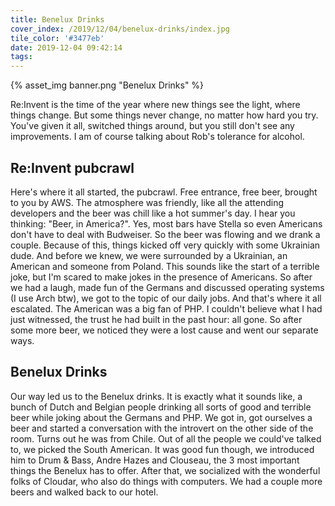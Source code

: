 ```yaml
---
title: Benelux Drinks
cover_index: /2019/12/04/benelux-drinks/index.jpg
tile_color: '#3477eb'
date: 2019-12-04 09:42:14
tags:
---
```

{% asset_img banner.png "Benelux Drinks" %}

Re:Invent is the time of the year where new things see the light, where things change. But some things never change, no matter how hard you try. You've given it all, switched things around, but you still don't see any improvements. I am of course talking about Rob's tolerance for alcohol.

## Re:Invent pubcrawl
Here's where it all started, the pubcrawl. Free entrance, free beer, brought to you by AWS. The atmosphere was friendly, like all the attending developers and the beer was chill like a hot summer's day. I hear you thinking: "Beer, in America?". Yes, most bars have Stella so even Americans don't have to deal with Budweiser. So the beer was flowing and we drank a couple. Because of this, things kicked off very quickly with some Ukrainian dude. And before we knew, we were surrounded by a Ukrainian, an American and someone from Poland. This sounds like the start of a terrible joke, but I'm scared to make jokes in the presence of Americans. So after we had a laugh, made fun of the Germans and discussed operating systems (I use Arch btw), we got to the topic of our daily jobs. And that's where it all escalated. The American was a big fan of PHP. I couldn't believe what I had just witnessed, the trust he had built in the past hour: all gone. So after some more beer, we noticed they were a lost cause and went our separate ways.

## Benelux Drinks
Our way led us to the Benelux drinks. It is exactly what it sounds like, a bunch of Dutch and Belgian people drinking all sorts of good and terrible beer while joking about the Germans and PHP. We got in, got ourselves a beer and started a conversation with the introvert on the other side of the room. Turns out he was from Chile. Out of all the people we could've talked to, we picked the South American. It was good fun though, we introduced him to Drum & Bass, Andre Hazes and Clouseau, the 3 most important things the Benelux has to offer. After that, we socialized with the wonderful folks of Cloudar, who also do things with computers. We had a couple more beers and walked back to our hotel.
